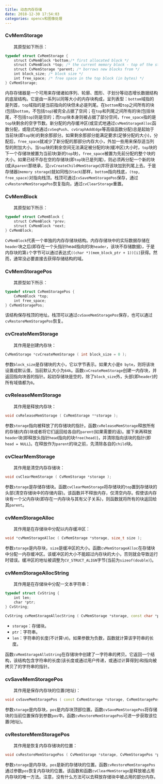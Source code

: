 ```yaml
---
title: 动态内存存储
date: 2018-12-30 17:54:03
categories: opencv和图像处理
---
```

### CvMemStorage

&emsp;&emsp;其原型如下所示：

``` cpp
typedef struct CvMemStorage {
    struct CvMemBlock *bottom;/* first allocated block */
    struct CvMemBlock *top; /* the current memory block - top of the stack */
    struct CvMemStorage *parent; /* borrows new blocks from */
    int block_size; /* block size */
    int free_space; /* free space in the top block (in bytes) */
} CvMemStorage;
```

内存存储器是一个可用来存储诸如序列、轮廓、图形、子划分等动态增长数据结构的底层结构。它是由一系列以同等大小的内存块构成，呈列表型：`bottom`域指的是列首，`top`域指的是当前指向的块但未必是列尾。在`bottom`和`top`之间所有的块(包括`bottom`，不包括`top`)被完全占据了空间；在`top`和列尾之间所有的块(包括块尾，不包括`top`)则是空的；而`top`块本身则被占据了部分空间，`free_space`指的是`top`块剩余的空字节数。新分配的内存缓冲区(或显式地通过`cvMemStorageAlloc`函数分配，或隐式地通过`cvSeqPush`、`cvGraphAddEdge`等高级函数分配)总是起始于当前块(即`top`块)的剩余那部分。如果剩余那部分能满足要求(足够分配的大小)，分配后，`free_space`就减少了新分配的那部分内存大小，外加一些用来保存适当列型的附加大小。当`top`块的剩余空间无法满足被分配的块(缓冲区)大小时，`top`块的下一个存储块被置为当前块(新的`top`块)，`free_space`被置为先前分配的整个块的大小。如果已经不存在空的存储块(即`top`块已是列尾)，则必须再分配一个新的块(或从`parent`那继承，见`cvCreateChildMemStorage`)并将该块加到列尾上去。于是存储器(`memory storage`)就如同栈(`Stack`)那样，`bottom`指向栈底，`(top, free_space)`对指向栈顶。栈顶可通过`cvSaveMemStoragePos`保存，通过`cvRestoreMemStoragePos`恢复指向，通过`cvClearStorage`重置。

### CvMemBlock

&emsp;&emsp;其原型如下所示：

``` cpp
typedef struct CvMemBlock {
    struct CvMemBlock *prev;
    struct CvMemBlock *next;
} CvMemBlock;
```

`CvMemBlock`代表一个单独的内存存储块结构。内存存储块中的实际数据存储在`header`块之后(即存在一个头指针head指向的块`header`，该块不存储数据)，于是内存块的第`i`个字节可以通过表达式`((char *)(mem_block_ptr + 1))[i]`获得。然而，通常没必要直接去获得存储结构的域。

### CvMemStoragePos

&emsp;&emsp;其原型如下所示：

``` cpp
typedef struct CvMemStoragePos {
    CvMemBlock *top;
    int free_space;
} CvMemStoragePos;
```

该结构保存栈顶的地址。栈顶可以通过`cvSaveMemStoragePos`保存，也可以通过`cvRestoreMemStoragePos`恢复。

### cvCreateMemStorage

&emsp;&emsp;其作用是创建内存块：

``` cpp
CvMemStorage *cvCreateMemStorage ( int block_size = 0 );
```

参数`block_size`是存储块的大小，它以字节表示。如果大小是`0 byte`，则将该块设置成默认值，当前默认大小为`64k`。函数`cvCreateMemStorage`创建一内存块，并返回指向块首的指针。起初存储块是空的，除了`block_size`外，头部(即`header`)的所有域值都为`0`。

### cvReleaseMemStorage

&emsp;&emsp;其作用是释放内存块：

``` cpp
void cvReleaseMemStorage ( CvMemStorage **storage );
```

参数`storage`指向被释放了的存储块的指针。函数`cvReleaseMemStorage`释放所有的存储(内存)块或者将它们返回给各自的`parent`(如果需要的话)。接下来再释放`header`块(即释放头指针`head`指向的块`free(head)`)，并清除指向该块的指针(即`head = NULL`)。在释放作为`parent`的块之前，先清除各自的`child`块。

### cvClearMemStorage

&emsp;&emsp;其作用是清空内存存储块：

``` cpp
void cvClearMemStorage ( CvMemStorage *storage );
```

参数`storage`是存储存储块。函数`cvClearMemStorage`将存储块的`top`置到存储块的头部(清空存储块中的存储内容)。该函数并不释放内存，仅清空内存。假使该内存块有一个父内存块(即存在一内存块与其有父子关系)，则函数就将所有的块返回给其`parent`。

### cvMemStorageAlloc

&emsp;&emsp;其作用是在存储块中分配以内存缓冲区：

``` cpp
void *cvMemStorageAlloc ( CvMemStorage *storage, size_t size );
```

参数`storage`是内存块，`size`是缓冲区的大小。函数`cvMemStorageAlloc`在存储块中分配一内存缓冲区。该缓冲区的大小不能超过内存块的大小，否则就会导致运行时错误。缓冲区的地址被调整为`CV_STRUCT_ALIGN`字节(当前为`sizeof(double)`)。

### cvMemStorageAllocString

&emsp;&emsp;其作用是在存储块中分配一文本字符串：

``` cpp
typedef struct CvString {
    int len;
    char *ptr;
} CvString;
​
CvString cvMemStorageAllocString ( CvMemStorage *storage, const char *ptr, int len = -1 );
```

- `storage`：存储块。
- `ptr`：字符串。
- `len`：字符串的长度(不计算`\0`)。如果参数为负数，函数就计算该字符串的长度。

函数`cvMemStorageAlloString`在存储块中创建了一字符串的拷贝。它返回一个结构，该结构包含字符串的长度(该长度或通过用户传递，或通过计算得到)和指向被拷贝了的字符串的指针。

### cvSaveMemStoragePos

&emsp;&emsp;其作用是保存内存块的位置(地址)：

``` cpp
void cvSaveMemStoragePos ( const CvMemStorage *storage, CvMemStoragePos *pos );
```

参数`storage`是内存块，`pos`是内存块顶部位置。函数`cvSaveMemStoragePos`将存储块的当前位置保存到参数`pos`中。函数`cvRestoreMemStoragePos`可进一步获取该位置(地址)。

### cvRestoreMemStoragePos

&emsp;&emsp;其作用是恢复内存存储块的位置：

``` cpp
void cvRestoreMemStoragePos ( CvMemStorage *storage, CvMemStoragePos *pos );
```

参数`storage`是内存块，`pos`是新的存储块的位置。函数`cvRestoreMemStoragePos`通过参数`pos`恢复内存块的位置。该函数和函数`cvClearMemStorage`是释放被占用内存块的唯一方法。注意，没有什么方法可以去释放存储块中被占用的部分内存。